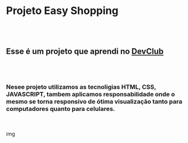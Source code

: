 <h1>Projeto Easy Shopping</h1>
<br>
<br>
<h2>Esse é um projeto que aprendi no <a href="https://rodolfomori.com.br/devclub">DevClub</a></h2>
<br>
<br>
<h3>Nesee projeto utilizamos as tecnoligias HTML, CSS, JAVASCRIPT, tambem aplicamos responsabilidade
onde o mesmo se torna responsivo de ótima visualização tanto para computadores quanto para celulares. </h3>
<br>
<br>
img

